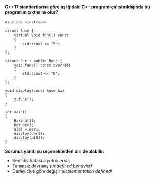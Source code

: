 #### C++17 standartlarına göre aşağıdaki C++ programı çalıştırıldığında bu programın çıktısı ne olur?


```
#include <iostream>
 
struct Base {
	virtual void func() const
	{
		std::cout << "B";
	}
};
 
struct Der : public Base {
	void func() const override
	{
		std::cout << "D";
	}
};
 
void display(const Base &x)
{ 
	x.func();
}
 
int main() 
{
	Base a[1];
	Der der1;
	a[0] = der1;
	display(der1);
	display(a[0]);
}

```

__Sorunun yanıtı şu seçeneklerden biri de olabilir:__

+ Sentaks hatası *(syntax error)*
+ Tanımsız davranış *(undefined behavior)*
+ Derleyiciye göre değişir *(implementation defined)*
